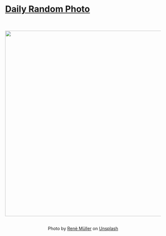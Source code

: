 # [Daily Random Photo](https://www.dailyrandomphoto.com/)

<div align="center">
  <br>
  <br>
  <a href="https://www.dailyrandomphoto.com/p/2020/2020-12-19/"><img src="https://images.unsplash.com/photo-1606248174040-df0429d73afa?crop=entropy&cs=tinysrgb&fit=max&fm=jpg&ixid=MXw3NzUwOHwwfDF8cmFuZG9tfHx8fHx8fHw&ixlib=rb-1.2.1&q=80&w=1080" width="600px"></a>
  <br>
  <br>
  <p class="has-text-grey">Photo by <a href="https://unsplash.com/@lumachrome?utm_source=Daily%20Random%20Photo&amp;utm_medium=referral" target="_blank" rel="noopener noreferrer">Renè Müller</a> on <a href="https://unsplash.com/photos/hhGadW4iMzA?utm_source=Daily%20Random%20Photo&amp;utm_medium=referral" target="_blank" rel="noopener noreferrer">Unsplash</a></p>
</div>
